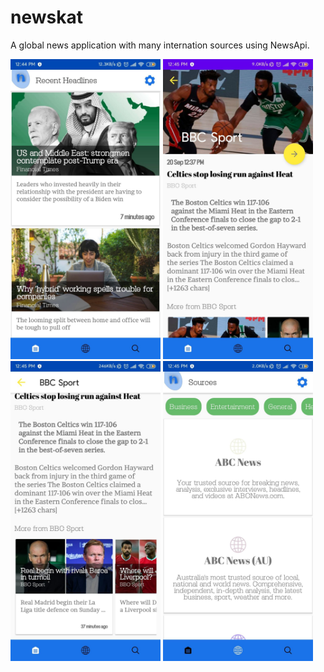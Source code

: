# newskat
A global news application with many internation sources using NewsApi.

  <img src="/screenshots/119770703_242005637233263_4103310132960215752_n.jpg" height="480" width="240"/><span>
  <img src="/screenshots/119751055_720618595463787_5880247294413385497_n.jpg" height="480" width="240"/></span>
  <img src="/screenshots/119667002_3245107172250709_5435240730865373187_n.jpg" height="480" width="240"/>
  <img src="/screenshots/119740524_1534989300018073_7921620705596518829_n.jpg" height="480" width="240"/>
